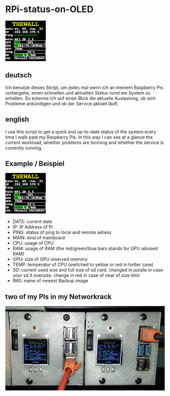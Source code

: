 # RPi-status-on-OLED

![Display](https://github.com/Starwhooper/RPi-status-on-OLED/blob/main/examples/status_thewall.png)

## deutsch
Ich benutze dieses Skript, um jedes mal wenn ich an meinem Raspberry Pis vorbeigehe, einen schnellen und aktuellen Status vond em System zu erhalten.
So erkenne ich auf einen Blick die aktuelle Auslastung, ob sich Probleme ankündigen und ob der Service aktuell läuft.

## english
I use this script to get a quick and up-to-date status of the system every time I walk past my Raspberry Pis.
In this way I can see at a glance the current workload, whether problems are looming and whether the service is currently running.

## Example / Beispiel
![Display](https://github.com/Starwhooper/RPi-status-on-OLED/blob/main/examples/status_thewall.png)
* DATE: current date
* IP: IP Address of Pi
* PING: status of ping to local and remote adress
* MAIN: kind of mainboard
* CPU: usage of CPU
* RAM: usage of RAM (the red/green/blue bars stands for GPU advised RAM)
* GPU: size of GPU reserved memory
* TEMP: temperatur of CPU (switched to yellow or red in hotter case)
* SD: current used size and full size of sd card. changed in purple in case your sd it oversize. change in red in case of near of size limit
* IMG: name of newest Backup image

## two of my PIs in my Networkrack
![Raspberry Pis im Rack](https://github.com/Starwhooper/RPi-status-on-OLED/blob/main/examples/raspberrysinrack.jpg)



